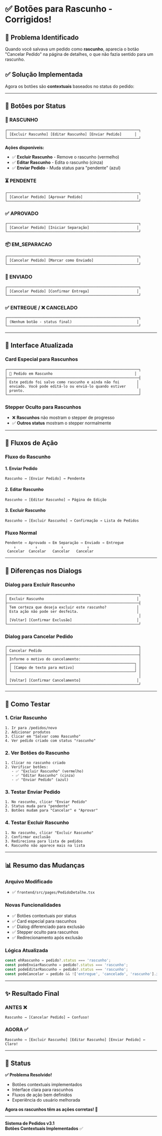 # ✅ Botões para Rascunho - Corrigidos!

## 🎯 Problema Identificado

Quando você salvava um pedido como **rascunho**, aparecia o botão "Cancelar Pedido" na página de detalhes, o que não fazia sentido para um rascunho.

## ✅ Solução Implementada

Agora os botões são **contextuais** baseados no status do pedido:

---

## 🎨 Botões por Status

### 📝 RASCUNHO
```
┌─────────────────────────────────────────────────────────────┐
│ [Excluir Rascunho] [Editar Rascunho] [Enviar Pedido]      │
└─────────────────────────────────────────────────────────────┘
```

**Ações disponíveis:**
- ✅ **Excluir Rascunho** - Remove o rascunho (vermelho)
- ✅ **Editar Rascunho** - Edita o rascunho (cinza)
- ✅ **Enviar Pedido** - Muda status para "pendente" (azul)

### ⏳ PENDENTE
```
┌─────────────────────────────────────────────────────────────┐
│ [Cancelar Pedido] [Aprovar Pedido]                         │
└─────────────────────────────────────────────────────────────┘
```

### ✅ APROVADO
```
┌─────────────────────────────────────────────────────────────┐
│ [Cancelar Pedido] [Iniciar Separação]                      │
└─────────────────────────────────────────────────────────────┘
```

### 📦 EM_SEPARACAO
```
┌─────────────────────────────────────────────────────────────┐
│ [Cancelar Pedido] [Marcar como Enviado]                    │
└─────────────────────────────────────────────────────────────┘
```

### 🚚 ENVIADO
```
┌─────────────────────────────────────────────────────────────┐
│ [Cancelar Pedido] [Confirmar Entrega]                      │
└─────────────────────────────────────────────────────────────┘
```

### ✅ ENTREGUE / ❌ CANCELADO
```
┌─────────────────────────────────────────────────────────────┐
│ (Nenhum botão - status final)                              │
└─────────────────────────────────────────────────────────────┘
```

---

## 🎨 Interface Atualizada

### Card Especial para Rascunhos
```
┌─────────────────────────────────────────────────────────────┐
│ 📝 Pedido em Rascunho                                      │
├─────────────────────────────────────────────────────────────┤
│ Este pedido foi salvo como rascunho e ainda não foi        │
│ enviado. Você pode editá-lo ou enviá-lo quando estiver     │
│ pronto.                                                     │
└─────────────────────────────────────────────────────────────┘
```

### Stepper Oculto para Rascunhos
- ❌ **Rascunhos** não mostram o stepper de progresso
- ✅ **Outros status** mostram o stepper normalmente

---

## 🔄 Fluxos de Ação

### Fluxo do Rascunho

#### 1. Enviar Pedido
```
Rascunho → [Enviar Pedido] → Pendente
```

#### 2. Editar Rascunho
```
Rascunho → [Editar Rascunho] → Página de Edição
```

#### 3. Excluir Rascunho
```
Rascunho → [Excluir Rascunho] → Confirmação → Lista de Pedidos
```

### Fluxo Normal
```
Pendente → Aprovado → Em Separação → Enviado → Entregue
    ↓         ↓           ↓           ↓
 Cancelar  Cancelar   Cancelar   Cancelar
```

---

## 🎯 Diferenças nos Dialogs

### Dialog para Excluir Rascunho
```
┌─────────────────────────────────────────────────────────────┐
│ Excluir Rascunho                                           │
├─────────────────────────────────────────────────────────────┤
│ Tem certeza que deseja excluir este rascunho?              │
│ Esta ação não pode ser desfeita.                           │
│                                                             │
│ [Voltar] [Confirmar Exclusão]                              │
└─────────────────────────────────────────────────────────────┘
```

### Dialog para Cancelar Pedido
```
┌─────────────────────────────────────────────────────────────┐
│ Cancelar Pedido                                             │
├─────────────────────────────────────────────────────────────┤
│ Informe o motivo do cancelamento:                           │
│ ┌─────────────────────────────────────────────────────────┐ │
│ │ [Campo de texto para motivo]                            │ │
│ └─────────────────────────────────────────────────────────┘ │
│                                                             │
│ [Voltar] [Confirmar Cancelamento]                          │
└─────────────────────────────────────────────────────────────┘
```

---

## 🧪 Como Testar

### 1. Criar Rascunho
```
1. Ir para /pedidos/novo
2. Adicionar produtos
3. Clicar em "Salvar como Rascunho"
4. Ver pedido criado com status "rascunho"
```

### 2. Ver Botões do Rascunho
```
1. Clicar no rascunho criado
2. Verificar botões:
   - ✅ "Excluir Rascunho" (vermelho)
   - ✅ "Editar Rascunho" (cinza)
   - ✅ "Enviar Pedido" (azul)
```

### 3. Testar Enviar Pedido
```
1. No rascunho, clicar "Enviar Pedido"
2. Status muda para "pendente"
3. Botões mudam para "Cancelar" e "Aprovar"
```

### 4. Testar Excluir Rascunho
```
1. No rascunho, clicar "Excluir Rascunho"
2. Confirmar exclusão
3. Redireciona para lista de pedidos
4. Rascunho não aparece mais na lista
```

---

## 📊 Resumo das Mudanças

### Arquivo Modificado
- ✅ `frontend/src/pages/PedidoDetalhe.tsx`

### Novas Funcionalidades
- ✅ Botões contextuais por status
- ✅ Card especial para rascunhos
- ✅ Dialog diferenciado para exclusão
- ✅ Stepper oculto para rascunhos
- ✅ Redirecionamento após exclusão

### Lógica Atualizada
```typescript
const ehRascunho = pedido?.status === 'rascunho';
const podeEnviarRascunho = pedido?.status === 'rascunho';
const podeEditarRascunho = pedido?.status === 'rascunho';
const podeCancelar = pedido && !['entregue', 'cancelado', 'rascunho'].includes(pedido.status);
```

---

## ✨ Resultado Final

### ANTES ❌
```
Rascunho → [Cancelar Pedido] ← Confuso!
```

### AGORA ✅
```
Rascunho → [Excluir Rascunho] [Editar Rascunho] [Enviar Pedido] ← Claro!
```

---

## 🎉 Status

**✅ Problema Resolvido!**

- Botões contextuais implementados
- Interface clara para rascunhos
- Fluxos de ação bem definidos
- Experiência do usuário melhorada

**Agora os rascunhos têm as ações corretas! 🚀**

---

**Sistema de Pedidos v3.1**  
**Botões Contextuais Implementados** ✅